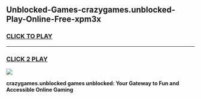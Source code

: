 
## Unblocked-Games-crazygames.unblocked-Play-Online-Free-xpm3x
<h3>
<a href="https://premium76.site?title=crazygames.unblocked&ref=26A">CLICK TO PLAY</a></h3>
<hr>

<h3>
<a href="https://premium76.site?title=crazygames.unblocked&ref=26A">CLICK 2 PLAY</a>
  
</h3>

<a href="https://premium76.site?title=crazygames.unblocked&ref=26A"><img src="https://clearcache.store/games.png"></a>


**crazygames.unblocked games unblocked: Your Gateway to Fun and Accessible Online Gaming**
